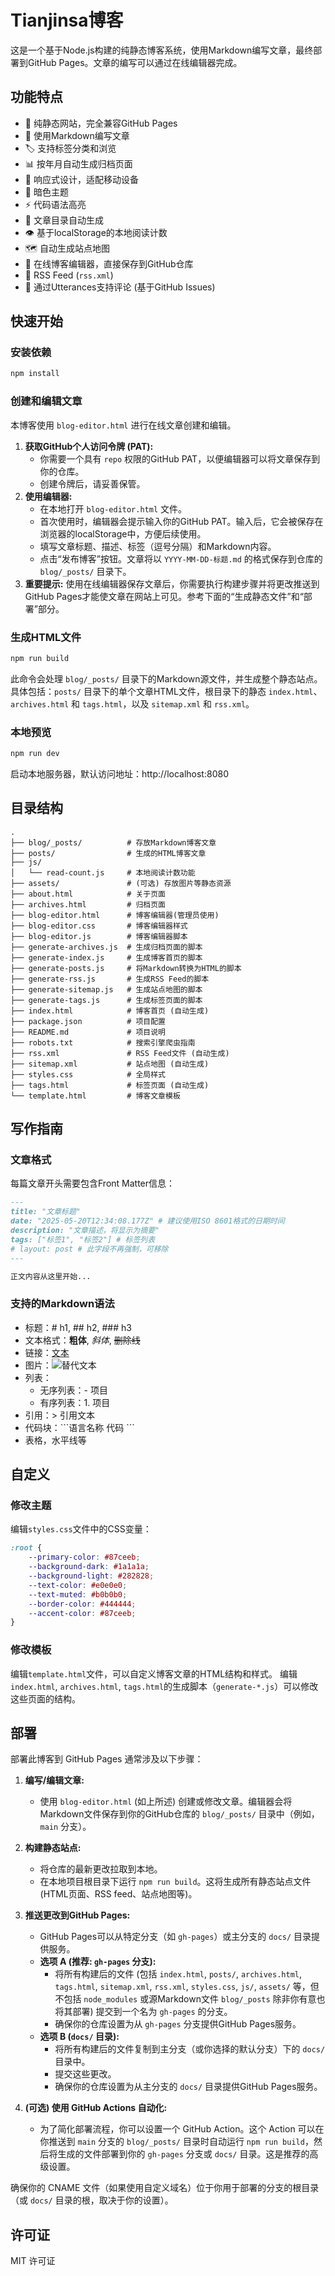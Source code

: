 # Tianjinsa博客

这是一个基于Node.js构建的纯静态博客系统，使用Markdown编写文章，最终部署到GitHub Pages。文章的编写可以通过在线编辑器完成。

## 功能特点

- 🚀 纯静态网站，完全兼容GitHub Pages
- 📝 使用Markdown编写文章
- 🏷️ 支持标签分类和浏览
- 📊 按年月自动生成归档页面
- 📱 响应式设计，适配移动设备
- 🌙 暗色主题
- ⚡ 代码语法高亮
- 📑 文章目录自动生成
- 👁️ 基于localStorage的本地阅读计数
- 🗺️ 自动生成站点地图
- 📝 在线博客编辑器，直接保存到GitHub仓库
- 📄 RSS Feed (`rss.xml`)
- 💬 通过Utterances支持评论 (基于GitHub Issues)

## 快速开始

### 安装依赖

```bash
npm install
```

### 创建和编辑文章

本博客使用 `blog-editor.html` 进行在线文章创建和编辑。

1.  **获取GitHub个人访问令牌 (PAT):**
    *   你需要一个具有 `repo` 权限的GitHub PAT，以便编辑器可以将文章保存到你的仓库。
    *   创建令牌后，请妥善保管。
2.  **使用编辑器:**
    *   在本地打开 `blog-editor.html` 文件。
    *   首次使用时，编辑器会提示输入你的GitHub PAT。输入后，它会被保存在浏览器的localStorage中，方便后续使用。
    *   填写文章标题、描述、标签（逗号分隔）和Markdown内容。
    *   点击“发布博客”按钮。文章将以 `YYYY-MM-DD-标题.md` 的格式保存到仓库的 `blog/_posts/` 目录下。
3.  **重要提示:** 使用在线编辑器保存文章后，你需要执行构建步骤并将更改推送到GitHub Pages才能使文章在网站上可见。参考下面的“生成静态文件”和“部署”部分。

### 生成HTML文件

```bash
npm run build
```

此命令会处理 `blog/_posts/` 目录下的Markdown源文件，并生成整个静态站点。具体包括：`posts/` 目录下的单个文章HTML文件，根目录下的静态 `index.html`、`archives.html` 和 `tags.html`，以及 `sitemap.xml` 和 `rss.xml`。

### 本地预览

```bash
npm run dev
```

启动本地服务器，默认访问地址：http://localhost:8080

## 目录结构

```plaintext
.
├── blog/_posts/          # 存放Markdown博客文章
├── posts/                # 生成的HTML博客文章
├── js/
│   └── read-count.js     # 本地阅读计数功能
├── assets/               # (可选) 存放图片等静态资源
├── about.html            # 关于页面
├── archives.html         # 归档页面
├── blog-editor.html      # 博客编辑器(管理员使用)
├── blog-editor.css       # 博客编辑器样式
├── blog-editor.js        # 博客编辑器脚本
├── generate-archives.js  # 生成归档页面的脚本
├── generate-index.js     # 生成博客首页的脚本
├── generate-posts.js     # 将Markdown转换为HTML的脚本
├── generate-rss.js       # 生成RSS Feed的脚本
├── generate-sitemap.js   # 生成站点地图的脚本
├── generate-tags.js      # 生成标签页面的脚本
├── index.html            # 博客首页 (自动生成)
├── package.json          # 项目配置
├── README.md             # 项目说明
├── robots.txt            # 搜索引擎爬虫指南
├── rss.xml               # RSS Feed文件 (自动生成)
├── sitemap.xml           # 站点地图 (自动生成)
├── styles.css            # 全局样式
├── tags.html             # 标签页面 (自动生成)
└── template.html         # 博客文章模板
```

## 写作指南

### 文章格式

每篇文章开头需要包含Front Matter信息：

```markdown
---
title: "文章标题"
date: "2025-05-20T12:34:08.177Z" # 建议使用ISO 8601格式的日期时间
description: "文章描述，将显示为摘要"
tags: ["标签1", "标签2"] # 标签列表
# layout: post # 此字段不再强制，可移除
---

正文内容从这里开始...
```

### 支持的Markdown语法

- 标题：# h1, ## h2, ### h3
- 文本格式：**粗体**, *斜体*, ~~删除线~~
- 链接：[文本](URL)
- 图片：![替代文本](图片URL)
- 列表：
  - 无序列表：- 项目
  - 有序列表：1. 项目
- 引用：> 引用文本
- 代码块：\```语言名称 代码 \```
- 表格，水平线等

## 自定义

### 修改主题

编辑`styles.css`文件中的CSS变量：

```css
:root {
    --primary-color: #87ceeb;
    --background-dark: #1a1a1a;
    --background-light: #282828;
    --text-color: #e0e0e0;
    --text-muted: #b0b0b0;
    --border-color: #444444;
    --accent-color: #87ceeb;
}
```

### 修改模板

编辑`template.html`文件，可以自定义博客文章的HTML结构和样式。
编辑`index.html`, `archives.html`, `tags.html`的生成脚本（`generate-*.js`）可以修改这些页面的结构。

## 部署

部署此博客到 GitHub Pages 通常涉及以下步骤：

1.  **编写/编辑文章:**
    *   使用 `blog-editor.html` (如上所述) 创建或修改文章。编辑器会将Markdown文件保存到你的GitHub仓库的 `blog/_posts/` 目录中（例如，`main` 分支）。

2.  **构建静态站点:**
    *   将仓库的最新更改拉取到本地。
    *   在本地项目根目录下运行 `npm run build`。这将生成所有静态站点文件 (HTML页面、RSS feed、站点地图等)。

3.  **推送更改到GitHub Pages:**
    *   GitHub Pages可以从特定分支（如 `gh-pages`）或主分支的 `docs/` 目录提供服务。
    *   **选项 A (推荐: `gh-pages` 分支):**
        *   将所有构建后的文件 (包括 `index.html`, `posts/`, `archives.html`, `tags.html`, `sitemap.xml`, `rss.xml`, `styles.css`, `js/`, `assets/` 等，但不包括 `node_modules` 或源Markdown文件 `blog/_posts` 除非你有意也将其部署) 提交到一个名为 `gh-pages` 的分支。
        *   确保你的仓库设置为从 `gh-pages` 分支提供GitHub Pages服务。
    *   **选项 B (`docs/` 目录):**
        *   将所有构建后的文件复制到主分支（或你选择的默认分支）下的 `docs/` 目录中。
        *   提交这些更改。
        *   确保你的仓库设置为从主分支的 `docs/` 目录提供GitHub Pages服务。

4.  **(可选) 使用 GitHub Actions 自动化:**
    *   为了简化部署流程，你可以设置一个 GitHub Action。这个 Action 可以在你推送到 `main` 分支的 `blog/_posts/` 目录时自动运行 `npm run build`，然后将生成的文件部署到你的 `gh-pages` 分支或 `docs/` 目录。这是推荐的高级设置。

确保你的 CNAME 文件（如果使用自定义域名）位于你用于部署的分支的根目录（或 `docs/` 目录的根，取决于你的设置）。

## 许可证

MIT 许可证
